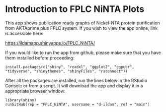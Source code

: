 # Introduction to FPLC NiNTA Plots
This app shows publication ready graphs of Nickel-NTA protein purification from AKTAprime plus FPLC system. If you wish to view the app online, link is accessible here:

https://ildamapp.shinyapps.io/FPLC_NiNTA/


If you would like to run the app from github, please make sure that you have them installed before proceeding:

```
install.packages(c("shiny", "readxl", "ggplot2", "ggpubr", "tidyverse", "shinythemes", "shinyFiles", "rsconnect"))
```

After all the packages are installed, run the lines below in the RStudio Console or from a script. It will download the app and display it in a appropriate browser window:

```
library(shiny)
runGitHub(rep = "FPLC_NiNTA", username = "d-ildam", ref = "main")
```

